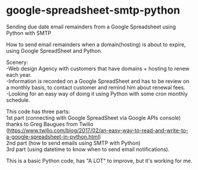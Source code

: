 # google-spreadsheet-smtp-python
Sending due date email remainders from a Google Spreadsheet using Python with SMTP</br>

How to send email remainders when a domain(hosting) is about to expire, using Google SpreadSheet and Python.</br>

Scenery:</br>
-Web design Agency with customers that have domains + hosting to renew each year.</br>
-Information is recorded on a Google SpreadSheet and has to be review on a monthly basis, to contact customer and remind him about renewal fees.</br>
-Looking for an easy way of doing it using Python with some cron monthly schedule.</br>

This code has three parts:</br>
1st part (connecting with Google SpreadSheet via Google APIs console) thanks to Greg Baugues from Twilio (https://www.twilio.com/blog/2017/02/an-easy-way-to-read-and-write-to-a-google-spreadsheet-in-python.html)</br>
2nd part (how to send emails using SMTP with Python)</br>
3rd part (using datetime to know when to send email notifications).</br>

This is a basic Python code, has "A LOT" to improve, but it's working for me.

